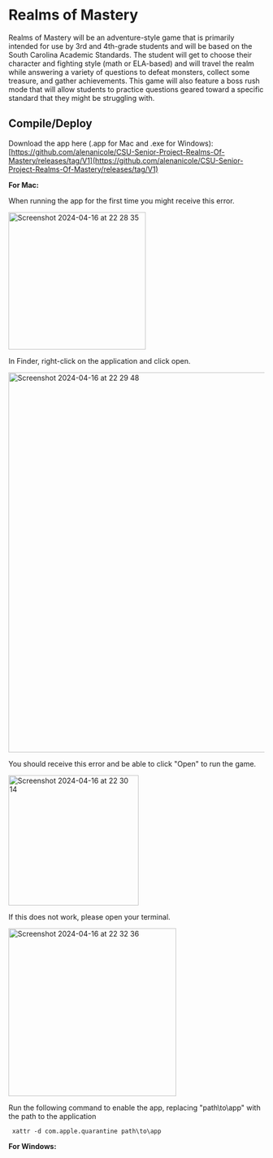 # Realms of Mastery

Realms of Mastery will be an adventure-style game that is primarily intended for use by 3rd and 4th-grade students and will be based on the South Carolina Academic Standards. The student will get to choose their character and fighting style (math or ELA-based) and will travel the realm while answering a variety of questions to defeat monsters, collect some treasure, and gather achievements. This game will also feature a boss rush mode that will allow students to practice questions geared toward a specific standard that they might be struggling with.

## Compile/Deploy

Download the app here (.app for Mac and .exe for Windows):
[https://github.com/alenanicole/CSU-Senior-Project-Realms-Of-Mastery/releases/tag/V1](https://github.com/alenanicole/CSU-Senior-Project-Realms-Of-Mastery/releases/tag/V1)

**For Mac:**

When running the app for the first time you might receive this error.

<img width="270" alt="Screenshot 2024-04-16 at 22 28 35" src="https://github.com/alenanicole/CSU-Senior-Project-Realms-Of-Mastery/assets/76910235/d130a33a-df95-4058-980a-e390f322120c">

In Finder, right-click on the application and click open.

<img width="747" alt="Screenshot 2024-04-16 at 22 29 48" src="https://github.com/alenanicole/CSU-Senior-Project-Realms-Of-Mastery/assets/76910235/7f1a9ec5-b429-47f5-8573-a9ebf79b1406">

You should receive this error and be able to click "Open" to run the game.

<img width="256" alt="Screenshot 2024-04-16 at 22 30 14" src="https://github.com/alenanicole/CSU-Senior-Project-Realms-Of-Mastery/assets/76910235/37e87463-4180-4f48-86d5-2cf511f7db82">

If this does not work, please open your terminal.

<img width="330" alt="Screenshot 2024-04-16 at 22 32 36" src="https://github.com/alenanicole/CSU-Senior-Project-Realms-Of-Mastery/assets/76910235/367f180f-f3c2-4079-8ec3-622db64e162a">

Run the following command to enable the app, replacing "path\to\app" with the path to the application

``` xattr -d com.apple.quarantine path\to\app```

**For Windows:**


